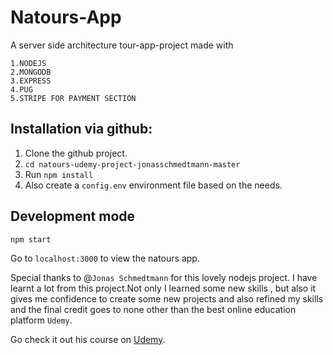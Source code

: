 # Natours-App

A server side architecture tour-app-project made with

```
1.NODEJS
2.MONGODB
3.EXPRESS
4.PUG
5.STRIPE FOR PAYMENT SECTION

```

## Installation via github:

1. Clone the github project.
2. `cd natours-udemy-project-jonasschmedtmann-master`
3. Run `npm install`
4. Also create a `config.env` environment file based on the needs.

## Development mode

```
npm start
```

Go to `localhost:3000` to view the natours app.

Special thanks to @`Jonas Schmedtmann` for this lovely nodejs project. I have learnt a lot from this project.Not only I learned some new skills , but also it gives me confidence to create some new projects and also refined my skills and the final credit goes to none other than the best online education platform `Udemy`.

Go check it out his course on [Udemy](https://www.udemy.com).
